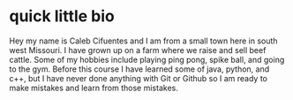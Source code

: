 # quick little bio

Hey my name is Caleb Cifuentes and I am from a small town here in south west Missouri. I have grown up on a farm
where we raise and sell beef cattle. Some of my hobbies include playing ping pong, spike ball, and going to the gym.
Before this course I have learned some of java, python, and c++, but I have never done anything with Git or Github
so I am ready to make mistakes and learn from those mistakes.
